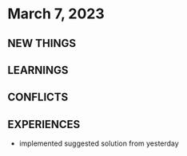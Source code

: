 # March 7, 2023

## NEW THINGS



## LEARNINGS



## CONFLICTS



## EXPERIENCES

- implemented suggested solution from yesterday